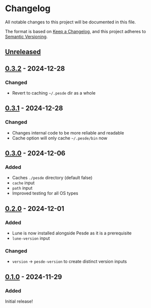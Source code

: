 # Changelog

All notable changes to this project will be documented in this file.

The format is based on [Keep a Changelog](https://keepachangelog.com/en/1.1.0/),
and this project adheres to [Semantic Versioning](https://semver.org/spec/v2.0.0.html).

## [Unreleased]

## [0.3.2] - 2024-12-28

### Changed

* Revert to caching `~/.pesde` dir as a whole

## [0.3.1] - 2024-12-28

### Changed

* Changes internal code to be more reliable and readable
* Cache option will only cache `~/.pesde/bin` now

## [0.3.0] - 2024-12-06

### Added

* Caches `./pesde` directory (default false)
* `cache` input
* `path` input
* Improved testing for all OS types

## [0.2.0] - 2024-12-01

### Added

* Lune is now installed alongside Pesde as it is a prerequisite
* `lune-version` input

### Changed

* `version` -> `pesde-version` to create distinct version inputs

## [0.1.0] - 2024-11-29

### Added

Initial release!

[unreleased]: https://github.com/2jammers/setup-pesde/compare/v0.3.2...HEAD
[0.3.2]: https://github.com/2jammers/setup-pesde/compare/v0.3.1...v0.3.2
[0.3.1]: https://github.com/2jammers/setup-pesde/compare/v0.3.0...v0.3.1
[0.3.0]: https://github.com/2jammers/setup-pesde/compare/v0.2.0...v0.3.0
[0.2.0]: https://github.com/2jammers/setup-pesde/compare/v0.1.0...v0.2.0
[0.1.0]: https://github.com/2jammers/setup-pesde/tag/v0.1.0
